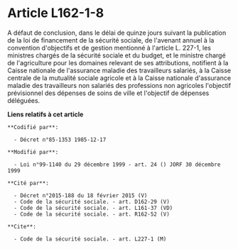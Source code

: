 # Article L162-1-8

A défaut de conclusion, dans le délai de quinze jours suivant la publication de la loi de financement de la sécurité sociale,
de l'avenant annuel à la convention d'objectifs et de gestion mentionné à l'article L. 227-1, les ministres chargés de la
sécurité sociale et du budget, et le ministre chargé de l'agriculture pour les domaines relevant de ses attributions,
notifient à la Caisse nationale de l'assurance maladie des travailleurs salariés, à la Caisse centrale de la mutualité
sociale agricole et à la Caisse nationale d'assurance maladie des travailleurs non salariés des professions non agricoles
l'objectif prévisionnel des dépenses de soins de ville et l'objectif de dépenses déléguées.

**Liens relatifs à cet article**

	**Codifié par**:

	  - Décret n°85-1353 1985-12-17

	**Modifié par**:

	  - Loi n°99-1140 du 29 décembre 1999 - art. 24 () JORF 30 décembre 1999

	**Cité par**:

	  - Décret n°2015-188 du 18 février 2015 (V)
	  - Code de la sécurité sociale. - art. D162-29 (V)
	  - Code de la sécurité sociale. - art. L161-37 (VD)
	  - Code de la sécurité sociale. - art. R162-52 (V)

	**Cite**:

	  - Code de la sécurité sociale. - art. L227-1 (M)
